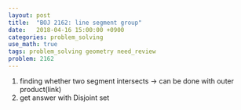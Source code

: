 ```yaml
---
layout: post
title:  "BOJ 2162: line segment group"
date:   2018-04-16 15:00:00 +0900
categories: problem_solving
use_math: true
tags: problem_solving geometry need_review
problem: 2162
---
```

1. finding whether two segment intersects
-> can be done with outer product(link)
2. get answer with Disjoint set